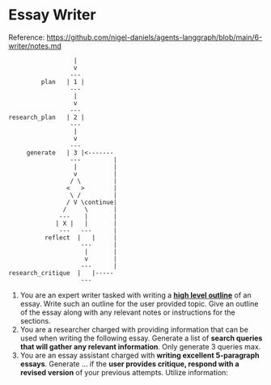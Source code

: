 # Essay Writer

Reference: https://github.com/nigel-daniels/agents-langgraph/blob/main/6-writer/notes.md

```
                  |
                  v
                 ---
         plan   | 1 |
                 ---
                  |
                  v
                 ---
research_plan   | 2 |
                 ---
                  |
                  v
                 ---
     generate   | 3 |<-------
                 ---         |
                  |          |
                  v          |
                 / \         |
                <   >        |
                 \ /         |
                / V \continue|
               /     \       |
              ---    |       |
             | X |   |       |
              ---   ---      |
          reflect  |   |     |
                    ---      |
                     |       |
                     v       |
                    ---      |
research_critique  |   |-----
                    ---
```
1. You are an expert writer tasked with writing a <u>**high level outline**</u> of an essay. Write such an outline for the user provided topic. Give an outline of the essay along with any relevant notes or instructions for the sections.
2. You are a researcher charged with providing information that can be used when writing the following essay. Generate a list of **search queries that will gather any relevant information**. Only generate 3 queries max.
3. You are an essay assistant charged with **writing excellent 5-paragraph essays**. Generate ... if the **user provides critique, respond with a revised version** of your previous attempts. Utilize information: